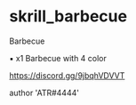# skrill_barbecue
Barbecue

▪  x1 Barbecue with 4 color



https://discord.gg/9jbqhVDVVT

author 'ATR#4444'
